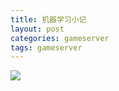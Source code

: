 ```yaml
---
title: 机器学习小记
layout: post
categories: gameserver
tags: gameserver
---
```


![](/assets/image/202308/机器学习.png)
